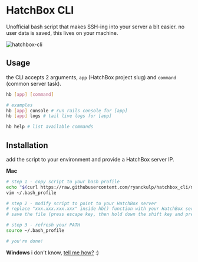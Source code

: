 # HatchBox CLI
Unofficial bash script that makes SSH-ing into your server a bit easier. no user data is saved, this lives on your machine.

![hatchbox-cli](https://user-images.githubusercontent.com/3083888/179966310-38f22445-3fc2-4d0e-841b-5a905d7e0448.jpg)

## Usage
the CLI accepts 2 arguments, `app` (HatchBox project slug) and `command` (common server task).

```sh
hb [app] [command]

# examples
hb [app] console # run rails console for [app]
hb [app] logs # tail live logs for [app]

hb help # list available commands
```

## Installation
add the script to your environment and provide a HatchBox server IP.

**Mac**
```sh
# step 1 - copy script to your bash profile
echo "$(curl https://raw.githubusercontent.com/ryanckulp/hatchbox_cli/master/script.sh)" >> ~/.bash_profile
vim ~/.bash_profile

# step 2 - modify script to point to your HatchBox server
# replace "xxx.xxx.xxx.xxx" inside hb() function with your HatchBox server IP (begin insert via 'i')
# save the file (press escape key, then hold down the shift key and press "zz")

# step 3 - refresh your PATH
source ~/.bash_profile

# you're done!
```

**Windows**
i don't know, [tell me how?](https://github.com/ryanckulp/hatchbox_cli/issues/new) :)